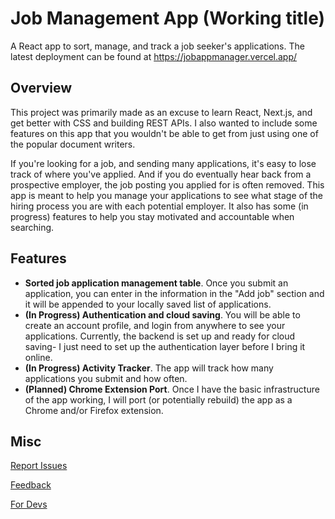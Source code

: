 # Job Management App (Working title)

A React app to sort, manage, and track a job seeker's applications. The latest deployment can be found at https://jobappmanager.vercel.app/ 


## Overview

This project was primarily made as an excuse to learn React, Next.js, and get better with CSS and building REST APIs. I also wanted to include some features on this app that you wouldn't be able to get from just using one of the popular document writers. 

If you're looking for a job, and sending many applications, it's easy to lose track of where you've applied. And if you do eventually hear back from a prospective employer, the job posting you applied for is often removed. This app is meant to help you manage your applications to see what stage of the hiring process you are with each potential employer. It also has some (in progress) features to help you stay motivated and accountable when searching.

## Features

- **Sorted job application management table**. Once you submit an application, you can enter in the information in the "Add job" section and it will be appended to your locally saved list of applications.
- **(In Progress) Authentication and cloud saving**. You will be able to create an account profile, and login from anywhere to see your applications. Currently, the backend is set up and ready for cloud saving- I just need to set up the authentication layer before I bring it online. 
- **(In Progress) Activity Tracker**. The app will track how many applications you submit and how often.
- **(Planned) Chrome Extension Port**. Once I have the basic infrastructure of the app working, I will port (or potentially rebuild) the app as a Chrome and/or Firefox extension.

## Misc

[Report Issues](https://github.com/RainbowPangolin/jobappmanager/issues)

[Feedback](mailto:kktsou@ucsd.edu)

[For Devs](/wiki/DevNotes.md)